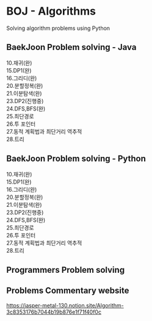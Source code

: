 # BOJ - Algorithms
Solving algorithm problems using Python

## BaekJoon Problem solving - Java
10.재귀(완)<br>
15.DP1(완)<br>
16.그리디(완)<br>
20.분할정복(완)<br>
21.이분탐색(완)<br>
23.DP2(진행중)<br>
24.DFS,BFS(완)<br>
25.최단경로<br>
26.투 포인터<br>
27.동적 계획법과 최단거리 역추적<br>
28.트리<br>

## BaekJoon Problem solving - Python
10.재귀(완)<br>
15.DP1(완)<br>
16.그리디(완)<br>
20.분할정복(완)<br>
21.이분탐색(완)<br>
23.DP2(진행중)<br>
24.DFS,BFS(완)<br>
25.최단경로<br>
26.투 포인터<br>
27.동적 계획법과 최단거리 역추적<br>
28.트리<br>

## Programmers Problem solving


## Problems Commentary website
https://jasper-metal-130.notion.site/Algorithm-3c8353176b7044b19b876e1f71f40f0c 
